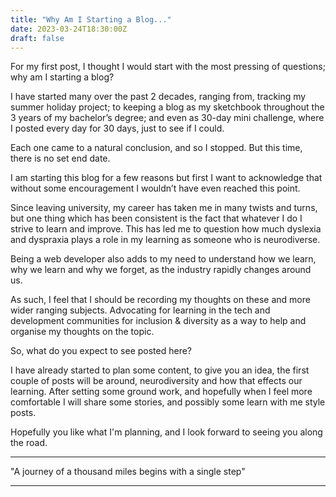 ```yaml
---
title: "Why Am I Starting a Blog..."
date: 2023-03-24T18:30:00Z
draft: false
---
```


For my first post, I thought I would start with the most pressing of questions; why am I starting a blog? 

I have started many over the past 2 decades, ranging from, tracking my summer holiday project; to keeping a blog as my sketchbook throughout the 3 years of my bachelor’s degree; and even as 30-day mini challenge, where I posted every day for 30 days, just to see if I could.

Each one came to a natural conclusion, and so I stopped. But this time, there is no set end date. 

I am starting this blog for a few reasons but first I want to acknowledge that without some encouragement I wouldn’t have even reached this point. 

Since leaving university, my career has taken me in many twists and turns, but one thing which has been consistent is the fact that whatever I do I strive to learn and improve. This has led me to question how much dyslexia and dyspraxia plays a role in my learning as someone who is neurodiverse. 

Being a web developer also adds to my need to understand how we learn, why we learn and why we forget, as the industry rapidly changes around us.

As such, I feel that I should be recording my thoughts on these and more wider ranging subjects. Advocating for learning in the tech and development communities for inclusion & diversity as a way to help and organise my thoughts on the topic.

So, what do you expect to see posted here? 

I have already started to plan some content, to give you an idea, the first couple of posts will be around, neurodiversity and how that effects our learning. After setting some ground work, and hopefully when I feel more comfortable I will share some stories, and possibly some learn with me style posts. 

Hopefully you like what I'm planning, and I look forward to seeing you along the road.   

---

"A journey of a thousand miles begins with a single step"

---